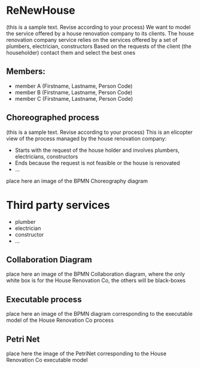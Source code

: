 # ReNewHouse
(this is a sample text. Revise according to your process)
We want to model the service offered by a house renovation company to its clients. The house renovation company service relies on the services offered by a set of plumbers, electrician, constructors
Based on the requests of the client (the householder) contact them and select the best ones

## Members:
* member A (Firstname, Lastname, Person Code) 
* member B (Firstname, Lastname, Person Code)
* member C (Firstname, Lastname, Person Code)

## Choreographed process
(this is a sample text. Revise according to your process)
This is an elicopter view of the process managed by the house renovation company:
* Starts with the request of the house holder and involves plumbers, electricians, constructors
* Ends because the request is not feasible or the house is renovated 
* ...

place here an image of the BPMN Choreography diagram


# Third party services
* plumber
* electrician
* constructor
* ...

## Collaboration Diagram

place here an image of the BPMN Collaboration diagram, where the only white box is for the House Renovation Co, the others will be black-boxes

## Executable process

place here an image of the BPMN diagram corresponding to the executable model of the House Renovation Co process

## Petri Net

place here the image of the PetriNet corresponding to the House Renovation Co executable model



